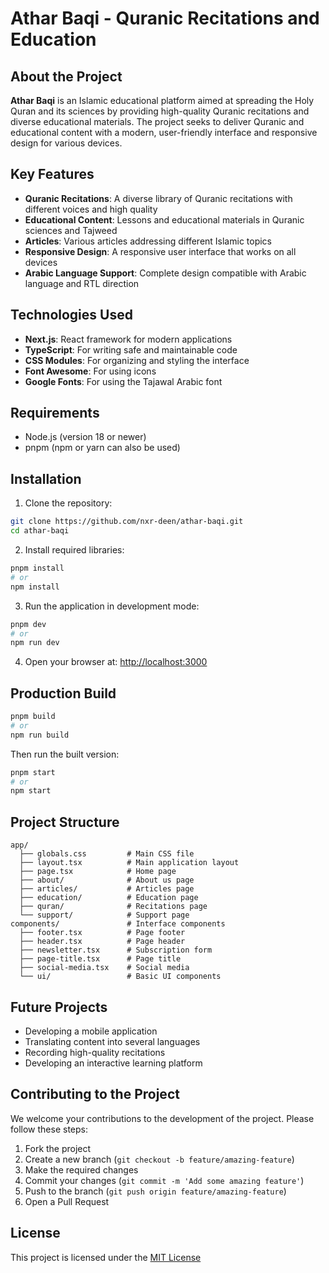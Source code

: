 # Athar Baqi - Quranic Recitations and Education

## About the Project

**Athar Baqi** is an Islamic educational platform aimed at spreading the Holy Quran and its sciences by providing high-quality Quranic recitations and diverse educational materials. The project seeks to deliver Quranic and educational content with a modern, user-friendly interface and responsive design for various devices.

## Key Features

- **Quranic Recitations**: A diverse library of Quranic recitations with different voices and high quality
- **Educational Content**: Lessons and educational materials in Quranic sciences and Tajweed
- **Articles**: Various articles addressing different Islamic topics
- **Responsive Design**: A responsive user interface that works on all devices
- **Arabic Language Support**: Complete design compatible with Arabic language and RTL direction

## Technologies Used

- **Next.js**: React framework for modern applications
- **TypeScript**: For writing safe and maintainable code
- **CSS Modules**: For organizing and styling the interface
- **Font Awesome**: For using icons
- **Google Fonts**: For using the Tajawal Arabic font

## Requirements

- Node.js (version 18 or newer)
- pnpm (npm or yarn can also be used)

## Installation

1. Clone the repository:

```bash
git clone https://github.com/nxr-deen/athar-baqi.git
cd athar-baqi
```

2. Install required libraries:

```bash
pnpm install
# or
npm install
```

3. Run the application in development mode:

```bash
pnpm dev
# or
npm run dev
```

4. Open your browser at: [http://localhost:3000](http://localhost:3000)

## Production Build

```bash
pnpm build
# or
npm run build
```

Then run the built version:

```bash
pnpm start
# or
npm start
```

## Project Structure

```
app/
  ├── globals.css         # Main CSS file
  ├── layout.tsx          # Main application layout
  ├── page.tsx            # Home page
  ├── about/              # About us page
  ├── articles/           # Articles page
  ├── education/          # Education page
  ├── quran/              # Recitations page
  └── support/            # Support page
components/               # Interface components
  ├── footer.tsx          # Page footer
  ├── header.tsx          # Page header
  ├── newsletter.tsx      # Subscription form
  ├── page-title.tsx      # Page title
  ├── social-media.tsx    # Social media
  └── ui/                 # Basic UI components
```

## Future Projects

- Developing a mobile application
- Translating content into several languages
- Recording high-quality recitations
- Developing an interactive learning platform

## Contributing to the Project

We welcome your contributions to the development of the project. Please follow these steps:

1. Fork the project
2. Create a new branch (`git checkout -b feature/amazing-feature`)
3. Make the required changes
4. Commit your changes (`git commit -m 'Add some amazing feature'`)
5. Push to the branch (`git push origin feature/amazing-feature`)
6. Open a Pull Request

## License

This project is licensed under the [MIT License](LICENSE)

